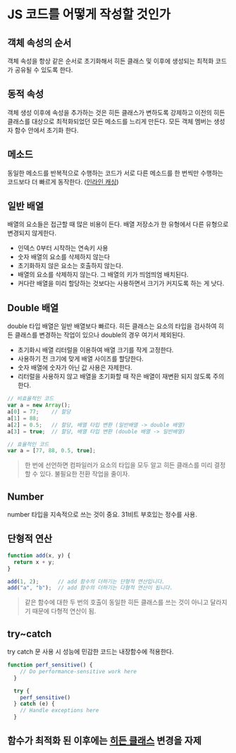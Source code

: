# JS 코드를 어떻게 작성할 것인가

## 객체 속성의 순서

객체 속성을 항상 같은 순서로 초기화해서 히든 클래스 및 이후에 생성되는 최적화 코드가 공유될 수 있도록 한다.

## 동적 속성

객체 생성 이후에 속성을 추가하는 것은 히든 클래스가 변하도록 강제하고 이전의 히든 클래스를 대상으로 최적화되었던 모든 메소드를 느리게 만든다. 모든 객체 멤버는 생성자 함수 안에서 초기화 한다.

## 메소드

동일한 메소드를 반복적으로 수행하는 코드가 서로 다른 메소드를 한 번씩만 수행하는 코드보다 더 빠르게 동작한다. ([인라인 캐싱](https://github.com/josubin47/TIL/blob/main/JavaScript/%EC%97%94%EC%A7%84%20%EC%A4%91%EC%8B%AC%20%EC%B5%9C%EC%A0%81%ED%99%94/JS%20%EC%97%94%EC%A7%84%20(Google%20V8).md#inline-caching))

## 일반 배열

배열의 요소들은 접근할 때 많은 비용이 든다. 배열 저장소가 한 유형에서 다른 유형으로 변경되지 않게한다.

- 인덱스 0부터 시작하는 연속키 사용
- 숫자 배열의 요소를 삭제하지 않는다
- 초기화하지 않은 요소는 호출하지 않는다.
- 배열의 요소를 삭제하지 않는다. 그 배열의 키가 띄엄띄엄 배치된다.
- 커다란 배열을 미리 할당하는 것보다는 사용하면서 크기가 커지도록 하는 게 낫다.

## Double 배열

double 타입 배열은 일반 배열보다 빠르다. 히든 클래스는 요소의 타입을 검사하여 히든 클래스를 변경하는 작업이 있으나 double의 경우 여기서 제외된다.

- 초기화시 배열 리터럴을 이용하여 배열 크기를 작게 고정한다.
- 사용하기 전 크기에 맞게 배열 사이즈를 할당한다.
- 숫자 배열에 숫자가 아닌 값 사용은 자제한다.
- 리터럴을 사용하지 않고 배열을 초기화할 때 작은 배열이 재변환 되지 않도록 주의한다.

```jsx
// 비효율적인 코드
var a = new Array();
a[0] = 77;    // 할당
a[1] = 88;
a[2] = 0.5;   // 할당, 배열 타입 변환 (일반배열 -> double 배열)
a[3] = true;  // 할당, 배열 타입 변환 (double 배열 -> 일반배열)

// 효율적인 코드
var a = [77, 88, 0.5, true];
```

> 한 번에 선언하면 컴파일러가 요소의 타입을 모두 알고 히든 클래스를 미리 결정할 수 있다. 불필요한 전환 작업을 줄이자.
> 

## Number

number 타입을 지속적으로 쓰는 것이 중요. 31비트 부호있는 정수를 사용.

## 단형적 연산

```jsx
function add(x, y) {
  return x + y;
}

add(1, 2);      // add 함수의 더하기는 단형적 연산입니다.
add("a", "b");  // add 함수의 더하기는 다형적 연산이 됩니다.
```

> 같은 함수에 대한 두 번의 호출이 동일한 히든 클래스를 쓰는 것이 아니고 달라지기 때문에 다형적 연산이 됨.
> 

## try~catch

try catch 문 사용 시 성능에 민감한 코드는 내장함수에 적용한다.

```jsx
function perf_sensitive() {
    // Do performance-sensitive work here
  }

  try {
    perf_sensitive()
  } catch (e) {
    // Handle exceptions here
  }
```

## 함수가 최적화 된 이후에는 [히든 클래스](https://github.com/josubin47/TIL/blob/main/JavaScript/%EC%97%94%EC%A7%84%20%EC%A4%91%EC%8B%AC%20%EC%B5%9C%EC%A0%81%ED%99%94/JS%20%EC%97%94%EC%A7%84%20(Google%20V8).md#inline-caching) 변경을 자제